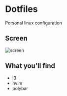 # Dotfiles
Personal linux configuration

## Screen
![screen](https://github.com/Glareascum/dotfiles/assets/49961900/3b3b7a96-1ab8-4ae6-afb8-55a2dfdac080)

## What you'll find
- i3
- nvim
- polybar
